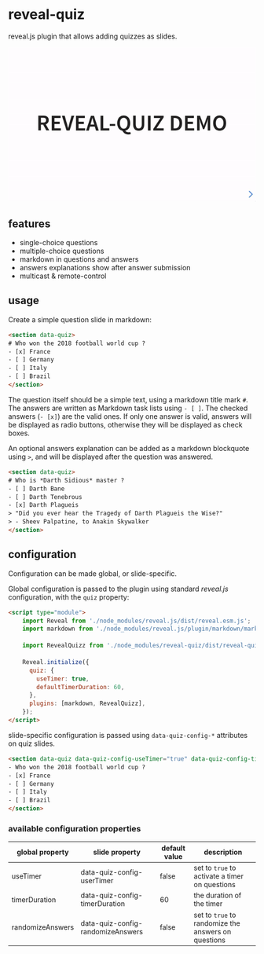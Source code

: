 # reveal-quiz

reveal.js plugin that allows adding quizzes as slides.

![](site/capture.gif)

## features

* single-choice questions
* multiple-choice questions
* markdown in questions and answers
* answers explanations show after answer submission
* multicast & remote-control

## usage

Create a simple question slide in markdown:

```html
<section data-quiz>
# Who won the 2018 football world cup ?
- [x] France
- [ ] Germany
- [ ] Italy
- [ ] Brazil
</section>
```

The question itself should be a simple text, using a markdown title mark `#`.
The answers are written as Markdown task lists using `- [ ]`.
The checked answers (`- [x]`) are the valid ones.
If only one answer is valid, answers will be displayed as radio buttons, otherwise they will be displayed as check boxes.

An optional answers explanation can be added as a markdown blockquote using `>`, and will be displayed after the question was answered.

```html
<section data-quiz>
# Who is *Darth Sidious* master ?
- [ ] Darth Bane
- [ ] Darth Tenebrous
- [x] Darth Plagueis
> "Did you ever hear the Tragedy of Darth Plagueis the Wise?"
> - Sheev Palpatine, to Anakin Skywalker
</section>
```

## configuration

Configuration can be made global, or slide-specific.

Global configuration is passed to the plugin using standard *reveal.js* configuration, with the `quiz` property:

```html
<script type="module">
    import Reveal from './node_modules/reveal.js/dist/reveal.esm.js';
    import markdown from './node_modules/reveal.js/plugin/markdown/markdown.esm.js';
    
    import RevealQuizz from './node_modules/reveal-quiz/dist/reveal-quiz-bundle-esm.js';
    
    Reveal.initialize({
      quiz: {
        useTimer: true,
        defaultTimerDuration: 60,
      },
      plugins: [markdown, RevealQuizz],
    });
</script>
```

slide-specific configuration is passed using `data-quiz-config-*` attributes on quiz slides.

```html
<section data-quiz data-quiz-config-useTimer="true" data-quiz-config-timerDuration="30">
- Who won the 2018 football world cup ?
- [x] France
- [ ] Germany
- [ ] Italy
- [ ] Brazil
</section>
```

### available configuration properties

| global property   | slide property                     | default value | description                                         |
|-------------------|------------------------------------|---------------|-----------------------------------------------------|
| useTimer          | data-quiz-config-userTimer         | false         | set to `true` to activate a timer on questions      |
| timerDuration     | data-quiz-config-timerDuration     | 60            | the duration of the timer                           |
| randomizeAnswers  | data-quiz-config-randomizeAnswers  | false         | set to `true` to randomize the answers on questions |
